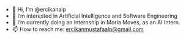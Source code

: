 - 👋 Hi, I’m @ercikanalp
- 👀 I’m interested in Artificial Intelligence and Software Engineering
- 🌱 I’m currently doing an internship in Morla Moves, as an AI Intern.
- 📫 How to reach me: ercikanmustafaalp@gmail.com 

<!---
ercikanalp/ercikanalp is a ✨ special ✨ repository because its `README.md` (this file) appears on your GitHub profile.
You can click the Preview link to take a look at your changes.
--->

